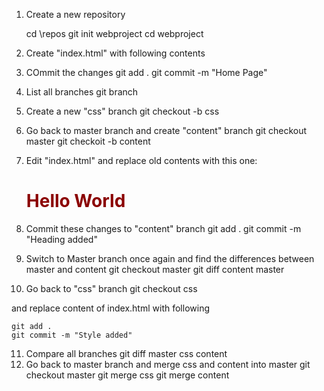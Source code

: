 1. Create a new repository

   cd \repos
   git init webproject
   cd webproject

2. Create "index.html" with following contents
	<html>
	<head>
	<title>Home Page</title>
	</head>
	<body>
	</body>
	</html>
3. COmmit the changes
	git add .
	git commit -m "Home Page"

4.  List all branches
	git branch

5.  Create a new "css" branch
	git checkout -b css

6.  Go back to master branch and create "content" branch
	git checkout master
	git checkoit -b content

7.  Edit "index.html" and replace old contents with this one:
	<html>
	<head>
	<title>Home Page</title>
	</head>
	<body>
	<h1>Hello World</h1>
	</body>
	</html>

8.  Commit these changes to "content" branch
	git add .
	git commit -m "Heading added"
9.  Switch to Master branch once again and find the differences between master and content
	git checkout master
	git diff content master

10.  Go back to "css" branch 
	git checkout css
	
and replace content of  index.html with following
	<html>
	<head>
	<title>Home Page</title>
	<style>
	h1 {
	  color: darkred;
	}
	</style>
	</head>
	<body>
	</body>
	</html>


	git add .
	git commit -m "Style added"
11.	Compare all branches
	git diff master css content
12.	Go back to master branch and merge css and content into master
	git checkout master
	git merge css
	git merge content